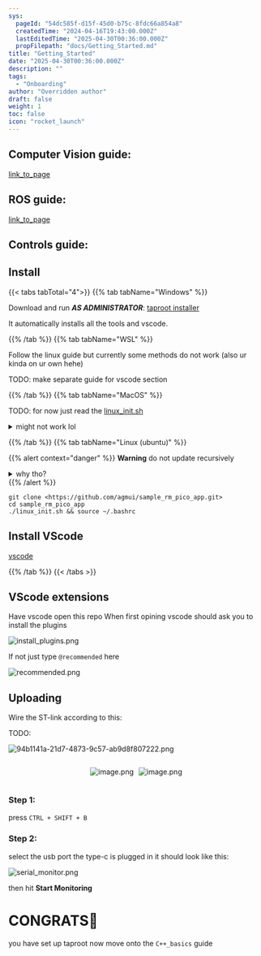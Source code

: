 ```yaml
---
sys:
  pageId: "54dc585f-d15f-45d0-b75c-8fdc66a854a8"
  createdTime: "2024-04-16T19:43:00.000Z"
  lastEditedTime: "2025-04-30T00:36:00.000Z"
  propFilepath: "docs/Getting_Started.md"
title: "Getting_Started"
date: "2025-04-30T00:36:00.000Z"
description: ""
tags:
  - "Onboarding"
author: "Overridden author"
draft: false
weight: 1
toc: false
icon: "rocket_launch"
---
```


## Computer Vision guide:

[link_to_page](86d45bc0-388b-4d26-8848-44f255f73d0e)

## ROS guide:

[link_to_page](3c76c1de-ec8f-46d6-8b0a-294005edc2d5)

## Controls guide:

## Install

{{< tabs tabTotal="4">}}
{{% tab tabName="Windows" %}}

Download and run _**AS ADMINISTRATOR**_: [taproot installer](https://github.com/Thornbots/TeachingFreshies/releases/tag/1.0)

It automatically installs all the tools and vscode.

{{% /tab %}}
{{% tab tabName="WSL" %}}

Follow the linux guide but currently some methods do not work (also ur kinda on ur own hehe)

TODO: make separate guide for vscode section

{{% /tab %}}
{{% tab tabName="MacOS" %}}

TODO: for now just read the [linux_init.sh](https://github.com/agmui/sample_rm_pico_app/blob/main/linux_init.sh)

<details>
<summary>might not work lol</summary>

`brew install libusb pkg-config`

Next install: [vscode](https://code.visualstudio.com/Download)

</details>

{{% /tab %}}
{{% tab tabName="Linux (ubuntu)" %}}

{{% alert context="danger" %}}
**Warning** do not update recursively
<details>
<summary>why tho?</summary>
There are some submodules that may go on for a while (like tinyusb) and I highly
recommend you don't need to get them.
If you want to see what submodules I update just look in `linux_init.sh`
</details>
{{% /alert %}}

```shell
git clone <https://github.com/agmui/sample_rm_pico_app.git>
cd sample_rm_pico_app
./linux_init.sh && source ~/.bashrc
```

## Install VScode

[vscode](https://code.visualstudio.com/Download)

{{% /tab %}}
{{< /tabs >}}

## VScode extensions

Have vscode open this repo
When first opining vscode should ask you to install the plugins

![install_plugins.png](https://prod-files-secure.s3.us-west-2.amazonaws.com/d518164a-d88e-44d1-a4ee-3adb3bd8bce0/89bd30f0-1825-4e77-867b-0a41ce370880/install_plugins.png?X-Amz-Algorithm=AWS4-HMAC-SHA256&X-Amz-Content-Sha256=UNSIGNED-PAYLOAD&X-Amz-Credential=ASIAZI2LB4662AZ6RHEP%2F20250626%2Fus-west-2%2Fs3%2Faws4_request&X-Amz-Date=20250626T220803Z&X-Amz-Expires=3600&X-Amz-Security-Token=IQoJb3JpZ2luX2VjEG4aCXVzLXdlc3QtMiJHMEUCIQC4D4tc1Dm2WY8SZgRxs6oayujZW8StmVuE66UBuml4hwIgdL0mSqQ9rjQMkazRqh4asVVagMCopU0GxZI0YSroDc0q%2FwMIZxAAGgw2Mzc0MjMxODM4MDUiDLyMsdLOCD%2FVsVBZzSrcA6PcWlH59g%2Bw2Czr4F76MBZoQvab9OqQ%2B66PC9pygYaz9eSbEeme6gF3mc7LCxkTgvp2JGy2pt3IvW38misenPz0JfO4Z3Zq8GTjbpP1hiNq503r2l0qdKppbLSK%2Bs3qEVS%2FHXO2cJEWHhy4rPIjcH8UxJZrdYCX049G3coDoIoWXeL2wwU8Ha31OtukjEXC6ZFS6OLT0%2BUrVOOsFi6rYsYYUl8gsEIFrPBGPyqLU9wgJ8oioh1KX7K%2Bg3IZ2EMFTb0UR152W7wf04toH09%2FtmXEswUI0IWojVp4eVxHXixzjqFAya2yfCHWAAcbMhUNS%2FNoZ1a2n1sViXZ3%2BpPRoF6gtMcXoRreaUjxacGRJtfHAQvS9G2MfWPaUMNwWCe%2BX5swvquR52TQNMZ8FrlXc5DvwNzcv%2BYpdpxqqzZ2hr0UvRERq7yVNGeFhFUMDIAsT2rLG1fNGQDvZtNlmF3sXX8RXJuwFX3sL44fvckEzqqU98Caj%2BmezYz5m1MPEfXjmGJVGgEq394wSZY%2F42HqUyG6ifqh4aYWUa7Tb4QsmPHcPa4nBvYRpkPuSb6xApRS%2FOgv8LLPwkGeWYET7y88bcI2nE%2BuCXW5MFc9zjk0eJDL5VGpChqZ0ZCmUmioMIj19sIGOqUBe5jYLQ%2BXB9lCRZmDpNIOSbuumrvPkKHMkmTDgV3waDHdygL1JZTNIj6ZEg4K%2Br%2BHwoAZuCyKFUN7pukqjaGa6Xlb04Y6TlW6O4%2B68GC4o3yf0mATeodPKhxRY3T5glruYX5pxwMvrWzsHE%2BI0HmYJQVmMdACDtyFMzHiEuPVSERKzfqrWETlVAvGGBgkiqZR60SyetIQNE0nuCYKQ%2BPFfxePmoBS&X-Amz-Signature=4b979bc2474eadef34323b2fb3f060cdcd22c60441b9db01c3ce2d81401b2003&X-Amz-SignedHeaders=host&x-amz-checksum-mode=ENABLED&x-id=GetObject)

If not just type `@recommended` here  

![recommended.png](https://prod-files-secure.s3.us-west-2.amazonaws.com/d518164a-d88e-44d1-a4ee-3adb3bd8bce0/61e661e9-5d85-4dfc-be0d-8d2097a5e793/recommended.png?X-Amz-Algorithm=AWS4-HMAC-SHA256&X-Amz-Content-Sha256=UNSIGNED-PAYLOAD&X-Amz-Credential=ASIAZI2LB4662AZ6RHEP%2F20250626%2Fus-west-2%2Fs3%2Faws4_request&X-Amz-Date=20250626T220803Z&X-Amz-Expires=3600&X-Amz-Security-Token=IQoJb3JpZ2luX2VjEG4aCXVzLXdlc3QtMiJHMEUCIQC4D4tc1Dm2WY8SZgRxs6oayujZW8StmVuE66UBuml4hwIgdL0mSqQ9rjQMkazRqh4asVVagMCopU0GxZI0YSroDc0q%2FwMIZxAAGgw2Mzc0MjMxODM4MDUiDLyMsdLOCD%2FVsVBZzSrcA6PcWlH59g%2Bw2Czr4F76MBZoQvab9OqQ%2B66PC9pygYaz9eSbEeme6gF3mc7LCxkTgvp2JGy2pt3IvW38misenPz0JfO4Z3Zq8GTjbpP1hiNq503r2l0qdKppbLSK%2Bs3qEVS%2FHXO2cJEWHhy4rPIjcH8UxJZrdYCX049G3coDoIoWXeL2wwU8Ha31OtukjEXC6ZFS6OLT0%2BUrVOOsFi6rYsYYUl8gsEIFrPBGPyqLU9wgJ8oioh1KX7K%2Bg3IZ2EMFTb0UR152W7wf04toH09%2FtmXEswUI0IWojVp4eVxHXixzjqFAya2yfCHWAAcbMhUNS%2FNoZ1a2n1sViXZ3%2BpPRoF6gtMcXoRreaUjxacGRJtfHAQvS9G2MfWPaUMNwWCe%2BX5swvquR52TQNMZ8FrlXc5DvwNzcv%2BYpdpxqqzZ2hr0UvRERq7yVNGeFhFUMDIAsT2rLG1fNGQDvZtNlmF3sXX8RXJuwFX3sL44fvckEzqqU98Caj%2BmezYz5m1MPEfXjmGJVGgEq394wSZY%2F42HqUyG6ifqh4aYWUa7Tb4QsmPHcPa4nBvYRpkPuSb6xApRS%2FOgv8LLPwkGeWYET7y88bcI2nE%2BuCXW5MFc9zjk0eJDL5VGpChqZ0ZCmUmioMIj19sIGOqUBe5jYLQ%2BXB9lCRZmDpNIOSbuumrvPkKHMkmTDgV3waDHdygL1JZTNIj6ZEg4K%2Br%2BHwoAZuCyKFUN7pukqjaGa6Xlb04Y6TlW6O4%2B68GC4o3yf0mATeodPKhxRY3T5glruYX5pxwMvrWzsHE%2BI0HmYJQVmMdACDtyFMzHiEuPVSERKzfqrWETlVAvGGBgkiqZR60SyetIQNE0nuCYKQ%2BPFfxePmoBS&X-Amz-Signature=d413bd27e58f2f7fa27632015f5eed077c29327172f729416e2506f4f163a384&X-Amz-SignedHeaders=host&x-amz-checksum-mode=ENABLED&x-id=GetObject)

## Uploading

Wire the ST-link according to this:

TODO:

![94b1141a-21d7-4873-9c57-ab9d8f807222.png](https://prod-files-secure.s3.us-west-2.amazonaws.com/d518164a-d88e-44d1-a4ee-3adb3bd8bce0/e5fad17d-ab82-4300-9f4c-505ab4b1202c/94b1141a-21d7-4873-9c57-ab9d8f807222.png?X-Amz-Algorithm=AWS4-HMAC-SHA256&X-Amz-Content-Sha256=UNSIGNED-PAYLOAD&X-Amz-Credential=ASIAZI2LB4662AZ6RHEP%2F20250626%2Fus-west-2%2Fs3%2Faws4_request&X-Amz-Date=20250626T220803Z&X-Amz-Expires=3600&X-Amz-Security-Token=IQoJb3JpZ2luX2VjEG4aCXVzLXdlc3QtMiJHMEUCIQC4D4tc1Dm2WY8SZgRxs6oayujZW8StmVuE66UBuml4hwIgdL0mSqQ9rjQMkazRqh4asVVagMCopU0GxZI0YSroDc0q%2FwMIZxAAGgw2Mzc0MjMxODM4MDUiDLyMsdLOCD%2FVsVBZzSrcA6PcWlH59g%2Bw2Czr4F76MBZoQvab9OqQ%2B66PC9pygYaz9eSbEeme6gF3mc7LCxkTgvp2JGy2pt3IvW38misenPz0JfO4Z3Zq8GTjbpP1hiNq503r2l0qdKppbLSK%2Bs3qEVS%2FHXO2cJEWHhy4rPIjcH8UxJZrdYCX049G3coDoIoWXeL2wwU8Ha31OtukjEXC6ZFS6OLT0%2BUrVOOsFi6rYsYYUl8gsEIFrPBGPyqLU9wgJ8oioh1KX7K%2Bg3IZ2EMFTb0UR152W7wf04toH09%2FtmXEswUI0IWojVp4eVxHXixzjqFAya2yfCHWAAcbMhUNS%2FNoZ1a2n1sViXZ3%2BpPRoF6gtMcXoRreaUjxacGRJtfHAQvS9G2MfWPaUMNwWCe%2BX5swvquR52TQNMZ8FrlXc5DvwNzcv%2BYpdpxqqzZ2hr0UvRERq7yVNGeFhFUMDIAsT2rLG1fNGQDvZtNlmF3sXX8RXJuwFX3sL44fvckEzqqU98Caj%2BmezYz5m1MPEfXjmGJVGgEq394wSZY%2F42HqUyG6ifqh4aYWUa7Tb4QsmPHcPa4nBvYRpkPuSb6xApRS%2FOgv8LLPwkGeWYET7y88bcI2nE%2BuCXW5MFc9zjk0eJDL5VGpChqZ0ZCmUmioMIj19sIGOqUBe5jYLQ%2BXB9lCRZmDpNIOSbuumrvPkKHMkmTDgV3waDHdygL1JZTNIj6ZEg4K%2Br%2BHwoAZuCyKFUN7pukqjaGa6Xlb04Y6TlW6O4%2B68GC4o3yf0mATeodPKhxRY3T5glruYX5pxwMvrWzsHE%2BI0HmYJQVmMdACDtyFMzHiEuPVSERKzfqrWETlVAvGGBgkiqZR60SyetIQNE0nuCYKQ%2BPFfxePmoBS&X-Amz-Signature=be7b557503a4f9d957a3749edf7a7c6c878b2a09ad7f15ae9be6fe340df91c6c&X-Amz-SignedHeaders=host&x-amz-checksum-mode=ENABLED&x-id=GetObject)

<div style="display: flex;flex-direction: row; column-gap:10px; max-width: 630px;justify-content: center;">
<div>

![image.png](https://prod-files-secure.s3.us-west-2.amazonaws.com/d518164a-d88e-44d1-a4ee-3adb3bd8bce0/210ecb78-1116-4d7b-b9b7-2292f66fa2c2/image.png?X-Amz-Algorithm=AWS4-HMAC-SHA256&X-Amz-Content-Sha256=UNSIGNED-PAYLOAD&X-Amz-Credential=ASIAZI2LB466YANFKWJ3%2F20250626%2Fus-west-2%2Fs3%2Faws4_request&X-Amz-Date=20250626T220804Z&X-Amz-Expires=3600&X-Amz-Security-Token=IQoJb3JpZ2luX2VjEG4aCXVzLXdlc3QtMiJHMEUCIAxkNynSRXcFvsrfOxm%2FzpiIrRdO%2Bq%2BpQHvE5FqgAkilAiEA1c%2FimHttVX4%2BPIgKIa5J0LRj5U0qXIs69TS0a9OsDa4q%2FwMIZxAAGgw2Mzc0MjMxODM4MDUiDGaVsft488vb4NPL%2FCrcA0JdVxE2tTy%2FC4JuXJ8UcKjquMR4ZrmAQyv3%2FelgY2PMDnFDShLlioiYXnsH7Mg87CFUg0sHwn9%2Ftx5msYeLIXAAEMEOBfbTpdTQtR26oJV1TmgP2vFq6KjQy7Q9LlSMAkpZBDg%2F24UQCEy%2FzXhP4lTn5NpmzQUDSRlyLqOOH7XPzJHliZH6n%2Fx5QCjAckPQ4jdWG9oEAIKpa9UIk%2FrnzpZz7EfFb%2FUJDw6DpaWYkoeEngrJDIDGxdU8CiJ1dtGeCt4ysUlgpYajUM4bBzIPKG1J3GVDY4MXh57stWfXgM7%2BOnNDhKcXaKUX%2FRSXc1LxQcGxIBIC%2BMhXtREOb4lJNVdb5zt0vUBnheo7MgHSTpFnKRWKhAyJti96qAyga41%2FfWs375qLkkZRSx5BCirRP8qQS1xyl8j66Uuoj7xgNsltzK5TVsMgFc%2BAmOwygrfWJhvq5qh8j06d%2FoyZBZ0whotGhJdVj4kb40YqDAEMWyO5Ka1YJmI8YNV4QtnYbmVIpGH%2BNAKlU1EwC%2F5BMftlvqb8rHT2SH99%2BnZdqn%2FShzaeqKM8D63vp3I1TlczsdH4iTAilj%2B7LTHnENcNPfkAgSI%2F3aFZESFAoHWHp1f4PJU1aVo%2B9TJcmTlgi71YMKT19sIGOqUBD7iTjzsDIgsHFsn3iCOZYzmBbGy93XVqwoEiJWnLXh%2BJoCkYoeWbmQPF7jiSXiSnYG2%2F1iEdwl6Lxpul5bFIgaJL67HIwrYLdARStZf67uN5bwh4NfZ%2FE%2F4Xdq7ve1WWoxVbaS0faJU3yDud18sQz32Y1i9KbTaIQ3unMrmhIuOcB0v6oHyAxVXGzPkOzAf%2BYEAzELDeSuUs0GfBTfm0f887HRaM&X-Amz-Signature=90c2183950abd4556e6e354f01e5e2c27ed24cb11f17e7c71a215c0262b17f14&X-Amz-SignedHeaders=host&x-amz-checksum-mode=ENABLED&x-id=GetObject)

</div>
<div>

![image.png](https://prod-files-secure.s3.us-west-2.amazonaws.com/d518164a-d88e-44d1-a4ee-3adb3bd8bce0/33a0fd0f-8ca6-4a86-8e09-26e95ded1fff/image.png?X-Amz-Algorithm=AWS4-HMAC-SHA256&X-Amz-Content-Sha256=UNSIGNED-PAYLOAD&X-Amz-Credential=ASIAZI2LB466RI5G7BRU%2F20250626%2Fus-west-2%2Fs3%2Faws4_request&X-Amz-Date=20250626T220804Z&X-Amz-Expires=3600&X-Amz-Security-Token=IQoJb3JpZ2luX2VjEG4aCXVzLXdlc3QtMiJHMEUCIHhZbedGKLvsTeXAT0kcPJZV0BI75phjfZaa0gnE4PyoAiEA4jV%2F%2FMffJXCnHcXCe7tNBrGPpKWr%2FZjxzcZf6SxTu2kq%2FwMIZhAAGgw2Mzc0MjMxODM4MDUiDNuDWK7rwmdoQcRjKCrcA2N6nZePwqI0YHwM9IY8puxEAsyFczzA4eIihfQ%2B3%2BI%2BMPLoCzDIY%2B8o5Jhp%2BvJe6CqXNmwJuWrR%2FJov188FK2xeedDURLwvGMP6ueqyQG8PRsS%2FCy43yH6JsZhtMn09YZgxSlmDEy85FjIllpgkBmzXX63pEf8dmASxtCo9z0Ueqe2iCUisrGf%2B5n858%2Fvr7fY60kuZH%2F7g%2Bipfb7dLV4oLYLaxLZY%2F0VIUARQf8n3QQu3YqZTMrpKeJAuBafRqlP9XziMHOlD%2F%2BnCgflHoJ2P6%2FLhrEa%2BbUnF49uVL58Py4zK2FtPL5NUrW%2B1wXkwvqZCIf3%2BkIgHO6V1Slwh4WD6hTsySYJSR4Igs%2FXkhhloc778iPsNMlIsAEQ7U0jrTasuY10G9onarQGOttlkelLxS3rB4UeVRKP%2BeCO%2B8Tz4kkeO2yfsG64c9UzQi80YvAiz8iBpf5GA01U1GQhGV1BznzyjwWcUEEFr3L%2BD3BrgopQ%2FSXCBBFxXusKkm2KTZrelgh8qxBSt7OdPx1Jia3mpL0vSV5N9k4c4UVJDajiGCeAhCO3xt91KEL2%2BOS2KRobUEjt3Y9LiJe9Xlt77SROmrM0%2FsP5hwSI%2BGpJ0TOEv3nCMfIOS1tPVtp6ccMO319sIGOqUBCuEdeFnfKsJcVgLw%2FGmxv2Htxb%2BGUjO4HVMoNn0U2rEtWEnnRa7%2FRA2r5P6KDQ9fT%2FB2EFwC6NSj3%2Bw0tfEHeI1oUjqDX4lZVpTSy6EaGMhHzEE3ozvWQ9d6CkFLGVg6Q5gmyh%2BzTvpuNa77q8JSRknxPRdjLy%2FTZsA0quKzyF3yHsBKlQnnWiRHEplxGveG9g6eL3M4QXYskx4ipfDjdKjqAELq&X-Amz-Signature=5060835e5bf4dd4b5d6b78f15b55461dc713cfba3dff8cdcc5920455dbd23b27&X-Amz-SignedHeaders=host&x-amz-checksum-mode=ENABLED&x-id=GetObject)

</div>
</div>

### Step 1:

press `CTRL + SHIFT + B`

### Step 2:

select the usb port the type-c is plugged in it should look like this:

![serial_monitor.png](https://prod-files-secure.s3.us-west-2.amazonaws.com/d518164a-d88e-44d1-a4ee-3adb3bd8bce0/f03f4774-05d4-4393-b6a0-d5efb6d315ab/serial_monitor.png?X-Amz-Algorithm=AWS4-HMAC-SHA256&X-Amz-Content-Sha256=UNSIGNED-PAYLOAD&X-Amz-Credential=ASIAZI2LB4662AZ6RHEP%2F20250626%2Fus-west-2%2Fs3%2Faws4_request&X-Amz-Date=20250626T220803Z&X-Amz-Expires=3600&X-Amz-Security-Token=IQoJb3JpZ2luX2VjEG4aCXVzLXdlc3QtMiJHMEUCIQC4D4tc1Dm2WY8SZgRxs6oayujZW8StmVuE66UBuml4hwIgdL0mSqQ9rjQMkazRqh4asVVagMCopU0GxZI0YSroDc0q%2FwMIZxAAGgw2Mzc0MjMxODM4MDUiDLyMsdLOCD%2FVsVBZzSrcA6PcWlH59g%2Bw2Czr4F76MBZoQvab9OqQ%2B66PC9pygYaz9eSbEeme6gF3mc7LCxkTgvp2JGy2pt3IvW38misenPz0JfO4Z3Zq8GTjbpP1hiNq503r2l0qdKppbLSK%2Bs3qEVS%2FHXO2cJEWHhy4rPIjcH8UxJZrdYCX049G3coDoIoWXeL2wwU8Ha31OtukjEXC6ZFS6OLT0%2BUrVOOsFi6rYsYYUl8gsEIFrPBGPyqLU9wgJ8oioh1KX7K%2Bg3IZ2EMFTb0UR152W7wf04toH09%2FtmXEswUI0IWojVp4eVxHXixzjqFAya2yfCHWAAcbMhUNS%2FNoZ1a2n1sViXZ3%2BpPRoF6gtMcXoRreaUjxacGRJtfHAQvS9G2MfWPaUMNwWCe%2BX5swvquR52TQNMZ8FrlXc5DvwNzcv%2BYpdpxqqzZ2hr0UvRERq7yVNGeFhFUMDIAsT2rLG1fNGQDvZtNlmF3sXX8RXJuwFX3sL44fvckEzqqU98Caj%2BmezYz5m1MPEfXjmGJVGgEq394wSZY%2F42HqUyG6ifqh4aYWUa7Tb4QsmPHcPa4nBvYRpkPuSb6xApRS%2FOgv8LLPwkGeWYET7y88bcI2nE%2BuCXW5MFc9zjk0eJDL5VGpChqZ0ZCmUmioMIj19sIGOqUBe5jYLQ%2BXB9lCRZmDpNIOSbuumrvPkKHMkmTDgV3waDHdygL1JZTNIj6ZEg4K%2Br%2BHwoAZuCyKFUN7pukqjaGa6Xlb04Y6TlW6O4%2B68GC4o3yf0mATeodPKhxRY3T5glruYX5pxwMvrWzsHE%2BI0HmYJQVmMdACDtyFMzHiEuPVSERKzfqrWETlVAvGGBgkiqZR60SyetIQNE0nuCYKQ%2BPFfxePmoBS&X-Amz-Signature=5d08fa7c9f7958a02cbf722afbdb94daf0588897c38d1e896808ab3dd2d0544c&X-Amz-SignedHeaders=host&x-amz-checksum-mode=ENABLED&x-id=GetObject)

then hit **Start Monitoring**

# CONGRATS🎉

you have set up taproot now move onto the `C++_basics` guide
